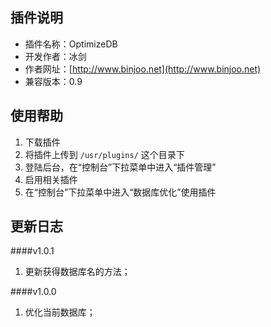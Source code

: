 ## 插件说明 ##
 - 插件名称：OptimizeDB
 - 开发作者：冰剑
 - 作者网址：[http://www.binjoo.net](http://www.binjoo.net)
 - 兼容版本：0.9

## 使用帮助 ##

 1. 下载插件
 2. 将插件上传到 `/usr/plugins/` 这个目录下
 3. 登陆后台，在“控制台”下拉菜单中进入“插件管理”
 4. 启用相关插件
 5. 在“控制台”下拉菜单中进入“数据库优化”使用插件

## 更新日志 ##

####v1.0.1
1. 更新获得数据库名的方法；

####v1.0.0
1. 优化当前数据库；